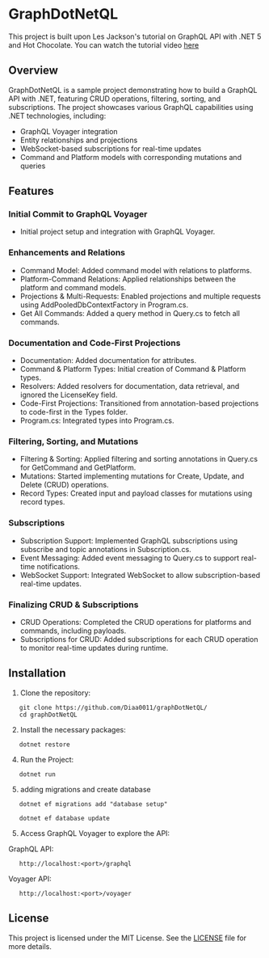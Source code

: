 # GraphDotNetQL
This project is built upon Les Jackson's tutorial on GraphQL API with .NET 5 and Hot Chocolate. You can watch the tutorial video [here](https://www.youtube.com/watch?v=HuN94qNwQmM)

## Overview
GraphDotNetQL is a sample project demonstrating how to build a GraphQL API with .NET, featuring CRUD operations, filtering, sorting, and subscriptions.
The project showcases various GraphQL capabilities using .NET technologies, including:
* GraphQL Voyager integration
* Entity relationships and projections
* WebSocket-based subscriptions for real-time updates
* Command and Platform models with corresponding mutations and queries

## Features

### Initial Commit to GraphQL Voyager
* Initial project setup and integration with GraphQL Voyager.
  
### Enhancements and Relations
* Command Model: Added command model with relations to platforms.
* Platform-Command Relations: Applied relationships between the platform and command models.
* Projections & Multi-Requests: Enabled projections and multiple requests using AddPooledDbContextFactory in Program.cs.
* Get All Commands: Added a query method in Query.cs to fetch all commands.
  
### Documentation and Code-First Projections
* Documentation: Added documentation for attributes.
* Command & Platform Types: Initial creation of Command & Platform types.
* Resolvers: Added resolvers for documentation, data retrieval, and ignored the LicenseKey field.
* Code-First Projections: Transitioned from annotation-based projections to code-first in the Types folder.
* Program.cs: Integrated types into Program.cs.

### Filtering, Sorting, and Mutations
* Filtering & Sorting: Applied filtering and sorting annotations in Query.cs for GetCommand and GetPlatform.
* Mutations: Started implementing mutations for Create, Update, and Delete (CRUD) operations.
* Record Types: Created input and payload classes for mutations using record types.

### Subscriptions
* Subscription Support: Implemented GraphQL subscriptions using subscribe and topic annotations in Subscription.cs.
* Event Messaging: Added event messaging to Query.cs to support real-time notifications.
* WebSocket Support: Integrated WebSocket to allow subscription-based real-time updates.

### Finalizing CRUD & Subscriptions
* CRUD Operations: Completed the CRUD operations for platforms and commands, including payloads.
* Subscriptions for CRUD: Added subscriptions for each CRUD operation to monitor real-time updates during runtime.

## Installation
1. Clone the repository:
```
   git clone https://github.com/Diaa0011/graphDotNetQL/
   cd graphDotNetQL
```
2. Install the necessary packages:
```
   dotnet restore
```
4. Run the Project:
```
   dotnet run
```
5. adding migrations and create database
```
   dotnet ef migrations add "database setup" 
```
```
   dotnet ef database update
```
5. Access GraphQL Voyager to explore the API:

GraphQL API:
``` 
   http://localhost:<port>/graphql
```
Voyager API: 
```
   http://localhost:<port>/voyager
```

## License
This project is licensed under the MIT License. See the [LICENSE](./LICENSE) file for more details.





